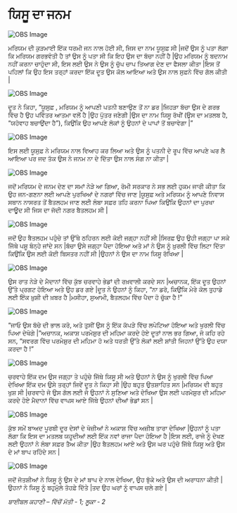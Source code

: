 # ਯਿਸੂ ਦਾ ਜਨਮ

![OBS Image](https://cdn.door43.org/obs/jpg/360px/obs-en-23-01.jpg)

ਮਰਿਯਮ  ਦੀ ਕੁੜਮਾਈ ਇੱਕ  ਧਰਮੀ ਜਨ ਨਾਲ ਹੋਈ ਸੀ, ਜਿਸ ਦਾ ਨਾਮ ਯੂਸੁਫ਼  ਸੀ |ਜਦੋਂ ਉਸ ਨੂੰ ਪਤਾ ਲੱਗਾ ਕਿ ਮਰਿਯਮ  ਗਰਭਵੰਤੀ  ਹੈ ਤਾਂ ਉਸ ਨੂੰ ਪਤਾ  ਸੀ ਕਿ ਇਹ ਉਸ ਦਾ ਬੱਚਾ ਨਹੀਂ ਹੈ |ਉਹ ਮਰਿਯਮ  ਨੂੰ ਬਦਨਾਮ ਨਹੀਂ ਕਰਨਾ ਚਾਹੁੰਦਾ ਸੀ, ਇਸ ਲਈ ਉਸ ਨੇ ਉਸ ਨੂੰ ਚੁੱਪ ਚਾਪ ਤਿਆਗ ਦੇਣ ਦਾ ਫੈਸਲਾ ਕੀਤਾ |ਇਸ ਤੋਂ ਪਹਿਲਾਂ ਕਿ ਉਹ ਇਸ ਤਰ੍ਹਾਂ  ਕਰਦਾ ਇੱਕ  ਦੂਤ ਉਸ ਕੋਲ ਆਇਆ ਅਤੇ ਉਸ ਨਾਲ ਸੁਫ਼ਨੇ ਵਿੱਚ  ਗੱਲ ਕੀਤੀ |

![OBS Image](https://cdn.door43.org/obs/jpg/360px/obs-en-23-02.jpg)

ਦੂਤ ਨੇ ਕਿਹਾ, “ਯੂਸੁਫ਼ , ਮਰਿਯਮ  ਨੂੰ ਆਪਣੀ ਪਤਨੀ ਬਣਾਉਣ ਤੋਂ ਨਾ ਡਰ |ਜਿਹੜਾ ਬੱਚਾ ਉਸ ਦੇ ਗਰਭ ਵਿੱਚ  ਹੈ ਉਹ ਪਵਿੱਤਰ ਆਤਮਾ ਵਲੋਂ ਹੈ |ਉਹ ਪੁੱਤਰ ਜਣੇਗੀ |ਉਸ ਦਾ ਨਾਮ ਯਿਸੂ ਰੱਖੀਂ  (ਉਸ ਦਾ ਮਤਲਬ ਹੈ, “ਯਹੋਵਾਹ ਬਚਾਉਂਦਾ ਹੈ”), ਕਿਉਂਕਿ ਉਹ ਆਪਣੇ ਲੋਕਾਂ ਨੂੰ ਉਹਨਾਂ ਦੇ ਪਾਪਾਂ ਤੋਂ  ਬਚਾਵੇਗਾ |”

![OBS Image](https://cdn.door43.org/obs/jpg/360px/obs-en-23-03.jpg)

ਇਸ ਲਈ ਯੂਸੁਫ਼  ਨੇ ਮਰਿਯਮ  ਨਾਲ ਵਿਆਹ ਕਰ ਲਿਆ ਅਤੇ ਉਸ ਨੂੰ ਪਤਨੀ ਦੇ ਰੂਪ ਵਿੱਚ  ਆਪਣੇ ਘਰ ਲੈ ਆਇਆ ਪਰ ਜਦ ਤੱਕ ਉਸ ਨੇ ਜਨਮ ਨਾ ਦੇ ਦਿੱਤਾ ਉਸ ਨਾਲ ਸੰਗ ਨਾ ਕੀਤਾ |

![OBS Image](https://cdn.door43.org/obs/jpg/360px/obs-en-23-04.jpg)

ਜਦੋਂ ਮਰਿਯਮ  ਦੇ ਜਨਮ ਦੇਣ ਦਾ ਸਮਾਂ ਨੇੜੇ ਆ ਗਿਆ, ਰੋਮੀ ਸਰਕਾਰ ਨੇ ਸਭ  ਲਈ ਹੁਕਮ ਜਾਰੀ ਕੀਤਾ ਕਿ ਉਹ ਜਨ-ਗਣਨਾ ਲਈ ਆਪਣੇ ਪੁਰਖਿਆਂ ਦੇ ਨਗਰਾਂ ਵਿੱਚ  ਜਾਣ |ਯੂਸੁਫ਼  ਅਤੇ ਮਰਿਯਮ  ਨੂੰ ਆਪਣੇ ਨਿਵਾਸ ਸਥਾਨ ਨਾਸਰਤ ਤੋਂ ਬੈਤਲਹਮ ਜਾਣ ਲਈ ਲੰਬਾ ਸਫ਼ਰ ਤਹਿ ਕਰਨਾ ਪਿਆ ਕਿਉਂਕਿ ਉਹਨਾਂ ਦਾ ਪੁਰਖਾ ਦਾਊਦ  ਸੀ ਜਿਸ ਦਾ ਜੱਦੀ ਨਗਰ ਬੈਤਲਹਮ ਸੀ |

![OBS Image](https://cdn.door43.org/obs/jpg/360px/obs-en-23-05.jpg)

ਜਦੋਂ ਉਹ ਬੈਤਲਹਮ ਪਹੁੰਚੇ ਤਾਂ ਉੱਥੇ ਠਹਿਰਨ ਲਈ ਕੋਈ ਜਗ੍ਹਾ ਨਹੀਂ ਸੀ |ਸਿਰਫ਼  ਉਹ ਉਹੀ ਜਗ੍ਹਾ ਪਾ ਸਕੇ ਜਿੱਥੇ ਪਸ਼ੂ  ਬੰਨ੍ਹੇ  ਜਾਂਦੇ ਸਨ |ਬੱਚਾ ਉਸੇ ਜਗ੍ਹਾ ਪੈਦਾ ਹੋਇਆ ਅਤੇ ਮਾਂ ਨੇ ਉਸ ਨੂੰ ਖ਼ੁਰਲੀ ਵਿੱਚ ਲਿਟਾ ਦਿੱਤਾ ਕਿਉਂਕਿ ਉਸ ਲਈ ਕੋਈ ਬਿਸਤਰ ਨਹੀਂ ਸੀ |ਉਹਨਾਂ ਨੇ ਉਸ ਦਾ ਨਾਮ ਯਿਸੂ ਰੱਖਿਆ |

![OBS Image](https://cdn.door43.org/obs/jpg/360px/obs-en-23-06.jpg)

ਉਸ ਰਾਤ ਨੇੜੇ ਦੇ ਮੈਦਾਨਾਂ ਵਿੱਚ  ਕੁੱਝ ਚਰਵਾਹੇ ਭੇਡਾਂ ਦੀ ਰਖ਼ਵਾਲੀ ਕਰਦੇ ਸਨ |ਅਚਾਨਕ, ਇੱਕ ਦੂਤ ਉਹਨਾਂ ਉੱਤੇ ਪ੍ਰਗਟ ਹੋਇਆ ਅਤੇ ਉਹ ਡਰ ਗਏ |ਦੂਤ ਨੇ ਉਹਨਾਂ ਨੂੰ ਕਿਹਾ, “ਨਾ ਡਰੋ, ਕਿਉਂਕਿ ਮੇਰੇ ਕੋਲ ਤੁਹਾਡੇ ਲਈ ਇੱਕ  ਖ਼ੁਸ਼ੀ ਦੀ ਖ਼ਬਰ ਹੈ |ਮਸੀਹਾ, ਸੁਆਮੀ, ਬੈਤਲਹਮ ਵਿੱਚ  ਪੈਦਾ ਹੋ ਚੁੱਕਾ ਹੈ  !”

![OBS Image](https://cdn.door43.org/obs/jpg/360px/obs-en-23-07.jpg)

“ਜਾਓ ਉਸ ਬੱਚੇ ਦੀ ਭਾਲ ਕਰੋ, ਅਤੇ ਤੁਸੀਂ ਉਸ ਨੂੰ ਇੱਕ  ਕੱਪੜੇ  ਵਿੱਚ  ਲਪੇਟਿਆ ਹੋਇਆ ਅਤੇ ਖੁਰਲੀ ਵਿੱਚ  ਪਿਆ ਦੇਖੋਗੇ  |”ਅਚਾਨਕ, ਅਕਾਸ਼ ਪਰਮੇਸ਼ੁਰ  ਦੀ ਮਹਿਮਾ  ਕਰਦੇ ਹੋਏ ਦੂਤਾਂ ਨਾਲ ਭਰ ਗਿਆ, ਜੋ ਕਹਿ ਰਹੇ ਸਨ, “ਸਵਰਗ ਵਿੱਚ  ਪਰਮੇਸ਼ੁਰ  ਦੀ ਮਹਿਮਾ  ਹੋ ਅਤੇ ਧਰਤੀ ਉੱਤੇ ਲੋਕਾਂ ਲਈ ਸ਼ਾਂਤੀ ਜਿਹਨਾਂ ਉੱਤੇ ਉਹ ਦਯਾ ਕਰਦਾ ਹੈ !”

![OBS Image](https://cdn.door43.org/obs/jpg/360px/obs-en-23-08.jpg)

ਚਰਵਾਹੇ ਇੱਕ ਦਮ ਉਸ ਜਗ੍ਹਾ ਤੇ ਪਹੁੰਚੇ ਜਿੱਥੇ ਯਿਸੂ ਸੀ ਅਤੇ ਉਹਨਾਂ ਨੇ ਉਸ ਨੂੰ ਖੁਰਲੀ ਵਿੱਚ  ਪਿਆ ਦੇਖਿਆ ਇੱਕ  ਦਮ ਉਸੇ ਤਰ੍ਹਾਂ  ਜਿਵੇਂ ਦੂਤ ਨੇ ਕਿਹਾ ਸੀ |ਉਹ ਬਹੁਤ ਉਤਸ਼ਾਹਿਤ ਸਨ |ਮਰਿਯਮ  ਵੀ ਬਹੁਤ ਖੁਸ਼ ਸੀ |ਚਰਵਾਹੇ ਜੋ ਉਸ ਗੱਲ ਲਈ ਜੋ ਉਹਨਾਂ ਨੇ ਸੁਣਿਆ ਅਤੇ ਦੇਖਿਆ ਉਸ ਲਈ ਪਰਮੇਸ਼ੁਰ  ਦੀ ਮਹਿਮਾ ਕਰਦੇ ਹੋਏ ਮੈਦਾਨਾਂ ਵਿੱਚ  ਵਾਪਸ ਆਏ ਜਿੱਥੇ ਉਹਨਾਂ ਦੀਆਂ ਭੇਡਾਂ ਸਨ |

![OBS Image](https://cdn.door43.org/obs/jpg/360px/obs-en-23-09.jpg)

ਕੁੱਝ ਸਮੇਂ ਬਾਅਦ ਪੂਰਬੀ ਦੂਰ ਦੇਸਾਂ ਦੇ ਖੋਜ਼ੀਆਂ  ਨੇ ਅਕਾਸ਼ ਵਿੱਚ  ਅਜ਼ੀਬ ਤਾਰਾ ਦੇਖਿਆ |ਉਹਨਾਂ ਨੂੰ ਪਤਾ ਲੱਗਾ ਕਿ ਇਸ ਦਾ ਮਤਲਬ ਯਹੂਦੀਆਂ ਲਈ ਇੱਕ ਨਵਾਂ ਰਾਜਾ ਪੈਦਾ ਹੋਇਆ ਹੈ |ਇਸ ਲਈ, ਰਾਜੇ ਨੂੰ ਦੇਖਣ ਲਈ ਉਹਨਾਂ ਨੇ ਲੰਬਾ ਸਫ਼ਰ ਤੈਅ  ਕੀਤਾ |ਉਹ ਬੈਤਲਹਮ ਆਏ ਅਤੇ ਉਸ ਘਰ ਪਹੁੰਚੇ ਜਿੱਥੇ ਯਿਸੂ ਅਤੇ ਉਸ ਦੇ ਮਾਂ ਬਾਪ ਰਹਿੰਦੇ ਸਨ |

![OBS Image](https://cdn.door43.org/obs/jpg/360px/obs-en-23-10.jpg)

ਜਦੋਂ ਜੋਤਸ਼ੀਆਂ ਨੇ ਯਿਸੂ ਨੂੰ ਉਸ ਦੇ ਮਾਂ ਬਾਪ ਦੇ ਨਾਲ ਦੇਖਿਆ, ਉਹ ਝੁੱਕੇ ਅਤੇ ਉਸ ਦੀ ਅਰਾਧਨਾ ਕੀਤੀ |ਉਹਨਾਂ ਨੇ ਯਿਸੂ ਨੂੰ ਬਹੁਮੁੱਲੇ ਤੋਹਫ਼ੇ ਦਿੱਤੇ |ਤਦ  ਉਹ ਘਰਾਂ ਨੂੰ ਵਾਪਸ ਚਲੇ ਗਏ |

_ਬਾਈਬਲ ਕਹਾਣੀ – ਵਿੱਚੋਂ  ਮੱਤੀ -  1;  ਲੂਕਾ -  2_